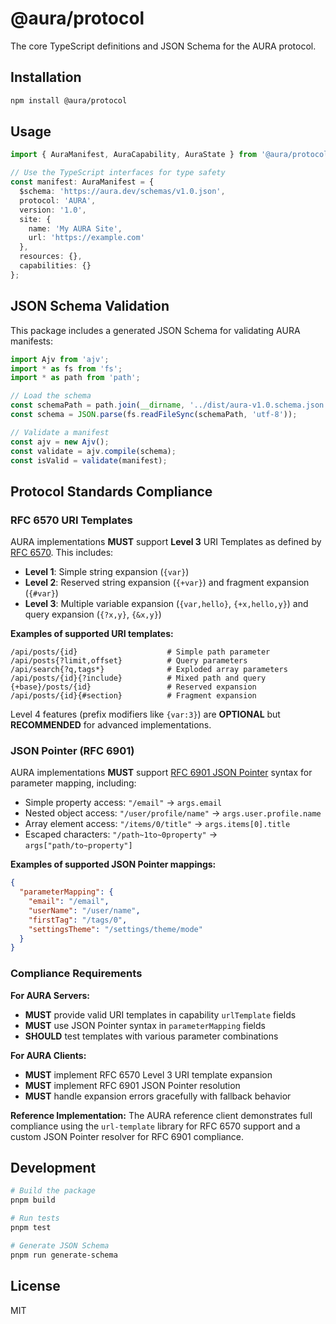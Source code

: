 # @aura/protocol

The core TypeScript definitions and JSON Schema for the AURA protocol.

## Installation

```bash
npm install @aura/protocol
```

## Usage

```typescript
import { AuraManifest, AuraCapability, AuraState } from '@aura/protocol';

// Use the TypeScript interfaces for type safety
const manifest: AuraManifest = {
  $schema: 'https://aura.dev/schemas/v1.0.json',
  protocol: 'AURA',
  version: '1.0',
  site: {
    name: 'My AURA Site',
    url: 'https://example.com'
  },
  resources: {},
  capabilities: {}
};
```

## JSON Schema Validation

This package includes a generated JSON Schema for validating AURA manifests:

```typescript
import Ajv from 'ajv';
import * as fs from 'fs';
import * as path from 'path';

// Load the schema
const schemaPath = path.join(__dirname, '../dist/aura-v1.0.schema.json');
const schema = JSON.parse(fs.readFileSync(schemaPath, 'utf-8'));

// Validate a manifest
const ajv = new Ajv();
const validate = ajv.compile(schema);
const isValid = validate(manifest);
```

## Protocol Standards Compliance

### RFC 6570 URI Templates

AURA implementations **MUST** support **Level 3** URI Templates as defined by [RFC 6570](https://tools.ietf.org/html/rfc6570). This includes:

- **Level 1**: Simple string expansion (`{var}`)
- **Level 2**: Reserved string expansion (`{+var}`) and fragment expansion (`{#var}`)
- **Level 3**: Multiple variable expansion (`{var,hello}`, `{+x,hello,y}`) and query expansion (`{?x,y}`, `{&x,y}`)

**Examples of supported URI templates:**
```
/api/posts/{id}                    # Simple path parameter
/api/posts{?limit,offset}          # Query parameters
/api/search{?q,tags*}              # Exploded array parameters
/api/posts/{id}{?include}          # Mixed path and query
{+base}/posts/{id}                 # Reserved expansion
/api/posts/{id}{#section}          # Fragment expansion
```

Level 4 features (prefix modifiers like `{var:3}`) are **OPTIONAL** but **RECOMMENDED** for advanced implementations.

### JSON Pointer (RFC 6901)

AURA implementations **MUST** support [RFC 6901 JSON Pointer](https://tools.ietf.org/html/rfc6901) syntax for parameter mapping, including:

- Simple property access: `"/email"` → `args.email`
- Nested object access: `"/user/profile/name"` → `args.user.profile.name`
- Array element access: `"/items/0/title"` → `args.items[0].title`
- Escaped characters: `"/path~1to~0property"` → `args["path/to~property"]`

**Examples of supported JSON Pointer mappings:**
```json
{
  "parameterMapping": {
    "email": "/email",
    "userName": "/user/name", 
    "firstTag": "/tags/0",
    "settingsTheme": "/settings/theme/mode"
  }
}
```

### Compliance Requirements

**For AURA Servers:**
- **MUST** provide valid URI templates in capability `urlTemplate` fields
- **MUST** use JSON Pointer syntax in `parameterMapping` fields
- **SHOULD** test templates with various parameter combinations

**For AURA Clients:**
- **MUST** implement RFC 6570 Level 3 URI template expansion
- **MUST** implement RFC 6901 JSON Pointer resolution
- **MUST** handle expansion errors gracefully with fallback behavior

**Reference Implementation:**
The AURA reference client demonstrates full compliance using the `url-template` library for RFC 6570 support and a custom JSON Pointer resolver for RFC 6901 compliance.

## Development

```bash
# Build the package
pnpm build

# Run tests
pnpm test

# Generate JSON Schema
pnpm run generate-schema
```

## License

MIT 